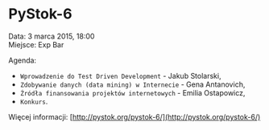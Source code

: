 PyStok-6
========
  
Data: 3 marca 2015, 18:00  
Miejsce: Exp Bar  
  
Agenda:

* `Wprowadzenie do Test Driven Development` - Jakub Stolarski,
* `Zdobywanie danych (data mining) w Internecie` - Gena Antanovich,
* `Źródła finansowania projektów internetowych` - Emilia Ostapowicz,
* `Konkurs`.

Więcej informacji: [http://pystok.org/pystok-6/](http://pystok.org/pystok-6/)
